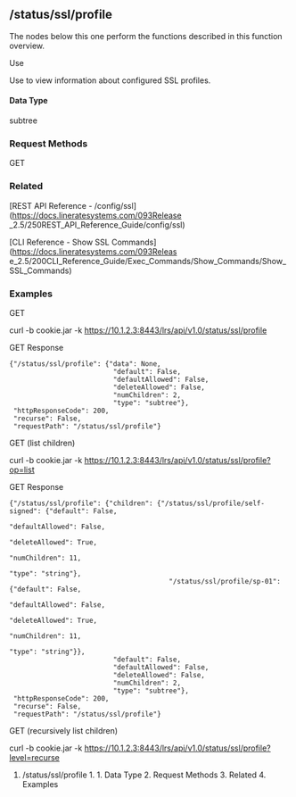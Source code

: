 ## /status/ssl/profile

The nodes below this one perform the functions described in this function
overview.

Use

Use to view information about configured SSL profiles.

#### Data Type

subtree

### Request Methods

GET

### Related

[REST API Reference - /config/ssl](https://docs.lineratesystems.com/093Release
_2.5/250REST_API_Reference_Guide/config/ssl)

[CLI Reference - Show SSL Commands](https://docs.lineratesystems.com/093Releas
e_2.5/200CLI_Reference_Guide/Exec_Commands/Show_Commands/Show_SSL_Commands)

### Examples

GET

curl -b cookie.jar -k https://10.1.2.3:8443/lrs/api/v1.0/status/ssl/profile

GET Response

    
    {"/status/ssl/profile": {"data": None,
                              "default": False,
                              "defaultAllowed": False,
                              "deleteAllowed": False,
                              "numChildren": 2,
                              "type": "subtree"},
     "httpResponseCode": 200,
     "recurse": False,
     "requestPath": "/status/ssl/profile"}
    

GET (list children)

curl -b cookie.jar -k
https://10.1.2.3:8443/lrs/api/v1.0/status/ssl/profile?op=list

GET Response

    
    {"/status/ssl/profile": {"children": {"/status/ssl/profile/self-signed": {"default": False,
                                                                                 "defaultAllowed": False,
                                                                                 "deleteAllowed": True,
                                                                                 "numChildren": 11,
                                                                                 "type": "string"},
                                            "/status/ssl/profile/sp-01": {"default": False,
                                                                           "defaultAllowed": False,
                                                                           "deleteAllowed": True,
                                                                           "numChildren": 11,
                                                                           "type": "string"}},
                              "default": False,
                              "defaultAllowed": False,
                              "deleteAllowed": False,
                              "numChildren": 2,
                              "type": "subtree"},
     "httpResponseCode": 200,
     "recurse": False,
     "requestPath": "/status/ssl/profile"}
    

GET (recursively list children)

curl -b cookie.jar -k
https://10.1.2.3:8443/lrs/api/v1.0/status/ssl/profile?level=recurse

  1. /status/ssl/profile
    1.       1. Data Type
    2. Request Methods
    3. Related
    4. Examples

